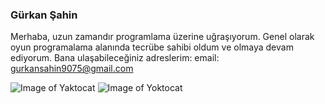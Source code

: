 ### Gürkan Şahin
Merhaba, uzun zamandır programlama üzerine uğraşıyorum. Genel olarak oyun programalama alanında tecrübe sahibi oldum ve olmaya devam ediyorum.
Bana ulaşabileceğiniz adreslerim:
email: gurkansahin9075@gmail.com

![Image of Yaktocat](https://img.shields.io/badge/node.js%20-%2343853D.svg?&style=for-the-badge&logo=node.js&logoColor=white) ![Image of Yoktocat](https://img.shields.io/badge/php-%23777BB4.svg?&style=for-the-badge&logo=php&logoColor=white)
